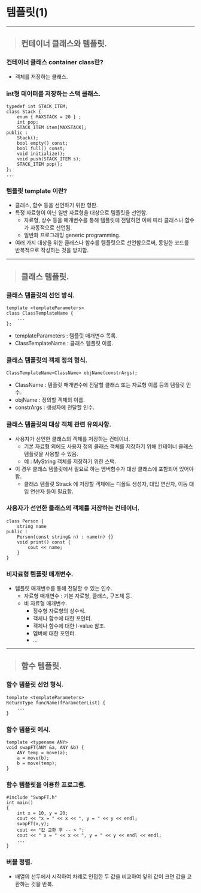 
# 템플릿(1)

-------------------------------------------------------------------------------------

> ## 컨테이너 클래스와 템플릿.

### 컨테이너 클래스 container class란?
- 객체를 저장하는 클래스.

### int형 데이터를 저장하는 스택 클래스.
    typedef int STACK_ITEM;
    class Stack {
        enum { MAXSTACK = 20 } ;
        int pop;
        STACK_ITEM item[MAXSTACK];
    public :
        Stack();
        bool empty() const;
        bool full() const;
        void initialize();
        void push(STACK_ITEM s);
        STACK_ITEM pop();
    };
    ...

### 템플릿 template 이란?
- 클래스, 함수 등을 선언하기 위한 형판.
- 특정 자료형이 아닌 일반 자료형을 대상으로 템플릿을 선언함.
  - 자료형, 상수 등을 매개변수를 통해 템플릿에 전달하면 이에 따라 클래스나 함수가 자동적으로 선언됨.
  - 일반화 프로그래밍 generic programming.
- 여러 가지 대상을 위한 클래스나 함수를 템플릿으로 선언함으로써, 동일한 코드를 반복적으로 작성하는 것을 방지함.

-------------------------------------------------------------------------------------

> ## 클래스 템플릿.

### 클래스 템플릿의 선언 방식.
    template <templateParameters>
    class ClassTemplateName {
        ...
    };
- templateParameters : 템플릿 매개변수 목록.
- ClassTemplateName : 클래스 템플릿 이름.

### 클래스 템플릿의 객체 정의 형식.
    ClassTemplateName<ClassName> objName(constrArgs);
- ClassName : 템플릿 매개변수에 전달할 클래스 또는 자료형 이름 등의 템플릿 인수.
- objName : 정의할 객체의 이름.
- constrArgs : 생성자에 전달할 인수.

### 클래스 템플릿의 대상 객체 관련 유의사항.
- 사용자가 선언한 클래스의 객체를 저장하는 컨테이너.
  - 기본 자료형 외에도 사용자 정의 클래스 객체를 저장하기 위해 컨테이너 클래스 템플릿을 사용할 수 있음.
  - 예 : MyString 객체를 저장하기 위한 스택.
- 이 경우 클래스 템플릿에서 필요로 하는 멤버함수가 대상 클래스에 포함되어 있어야 함.
  - 클래스 템플릿 Strack 에 저장할 객체에는 디폴트 생성자, 대입 연산자, 이동 대입 연산자 등이 필요함.

### 사용자가 선언한 클래스의 객체를 저장하는 컨테이너.
    class Person {
        string name
    public :
        Person(const string& n) : name(n) {}
        void print() const {
            cout << name;
        }
    }

### 비자료형 템플릿 매개변수.
- 템플릿 매개변수를 통해 전달할 수 있는 인수.
  - 자료형 매개변수 : 기본 자료형, 클래스, 구조체 등.
  - 비 자료형 매개변수.
    - 정수형 자료형의 상수식.
    - 객체나 함수에 대한 포인터.
    - 객체나 함수에 대한 l-value 참조.
    - 멤버에 대한 포인터.
    - ...

-------------------------------------------------------------------------------------

> ## 함수 템플릿.

### 함수 템플릿 선언 형식.
    template <templateParameters>
    ReturnType funcName(fParameterList) {
        ...
    }

### 함수 템플릿 예시.
    template <typename ANY>
    void swapFT(ANY &a, ANY &b) {
        ANY temp = move(a);
        a = move(b);
        b = move(temp);
    }

### 함수 템플릿을 이용한 프로그램.
    #include "SwapFT.h"
    int main()
    {
        int x = 10, y = 20;
        cout << "x = " << x << ", y = " << y << endl;
        swapFT(x,y);
        cout << "값 교환 후 -- > ";
        cout << " x = " << x << ", y = " << y << endl << endl;
        ...
    }

### 버블 정렬.
- 배열의 선두에서 시작하여 차례로 인접한 두 값을 비교하여 앞의 값이 크면 값을 교환하는 것을 반복.

























